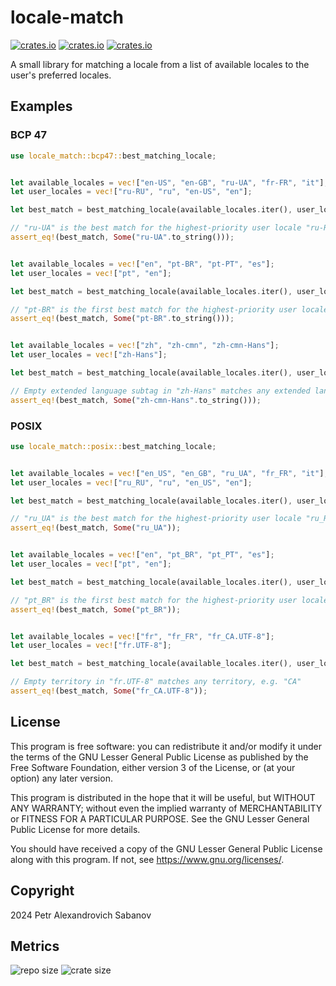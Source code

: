 # locale-match

[![crates.io](https://img.shields.io/crates/v/locale-match?style=for-the-badge&logo=rust)](https://crates.io/crates/locale-match)
[![crates.io](https://img.shields.io/docsrs/locale-match/latest?style=for-the-badge&logo=docs.rs&color=2DA44E)](https://docs.rs/locale-match/latest/locale_match)
[![crates.io](https://img.shields.io/github/v/release/pasabanov/locale-match?style=for-the-badge&logo=github&color=8250DF)](https://github.com/pasabanov/locale-match/releases/latest)

A small library for matching a locale from a list of available locales to the user's preferred locales.

## Examples

### BCP 47

```rust
use locale_match::bcp47::best_matching_locale;


let available_locales = vec!["en-US", "en-GB", "ru-UA", "fr-FR", "it"];
let user_locales = vec!["ru-RU", "ru", "en-US", "en"];

let best_match = best_matching_locale(available_locales.iter(), user_locales.iter());

// "ru-UA" is the best match for the highest-priority user locale "ru-RU"
assert_eq!(best_match, Some("ru-UA".to_string()));


let available_locales = vec!["en", "pt-BR", "pt-PT", "es"];
let user_locales = vec!["pt", "en"];

let best_match = best_matching_locale(available_locales.iter(), user_locales.iter());

// "pt-BR" is the first best match for the highest-priority user locale "pt"
assert_eq!(best_match, Some("pt-BR".to_string()));


let available_locales = vec!["zh", "zh-cmn", "zh-cmn-Hans"];
let user_locales = vec!["zh-Hans"];

let best_match = best_matching_locale(available_locales.iter(), user_locales.iter());

// Empty extended language subtag in "zh-Hans" matches any extended language, e.g. "cmn"
assert_eq!(best_match, Some("zh-cmn-Hans".to_string()));
```

### POSIX

```rust
use locale_match::posix::best_matching_locale;


let available_locales = vec!["en_US", "en_GB", "ru_UA", "fr_FR", "it"];
let user_locales = vec!["ru_RU", "ru", "en_US", "en"];

let best_match = best_matching_locale(available_locales.iter(), user_locales.iter());

// "ru_UA" is the best match for the highest-priority user locale "ru_RU"
assert_eq!(best_match, Some("ru_UA"));


let available_locales = vec!["en", "pt_BR", "pt_PT", "es"];
let user_locales = vec!["pt", "en"];

let best_match = best_matching_locale(available_locales.iter(), user_locales.iter());

// "pt_BR" is the first best match for the highest-priority user locale "pt"
assert_eq!(best_match, Some("pt_BR"));


let available_locales = vec!["fr", "fr_FR", "fr_CA.UTF-8"];
let user_locales = vec!["fr.UTF-8"];

let best_match = best_matching_locale(available_locales.iter(), user_locales.iter());

// Empty territory in "fr.UTF-8" matches any territory, e.g. "CA"
assert_eq!(best_match, Some("fr_CA.UTF-8"));
```

## License

This program is free software: you can redistribute it and/or modify
it under the terms of the GNU Lesser General Public License as published by
the Free Software Foundation, either version 3 of the License, or
(at your option) any later version.

This program is distributed in the hope that it will be useful,
but WITHOUT ANY WARRANTY; without even the implied warranty of
MERCHANTABILITY or FITNESS FOR A PARTICULAR PURPOSE.  See the
GNU Lesser General Public License for more details.

You should have received a copy of the GNU Lesser General Public License
along with this program.  If not, see <https://www.gnu.org/licenses/>.

## Copyright

2024 Petr Alexandrovich Sabanov

## Metrics

![repo size](https://img.shields.io/github/repo-size/pasabanov/locale-match?color=8250DF)
![crate size](https://img.shields.io/crates/size/locale-match?label=crate%20size&color=orange)